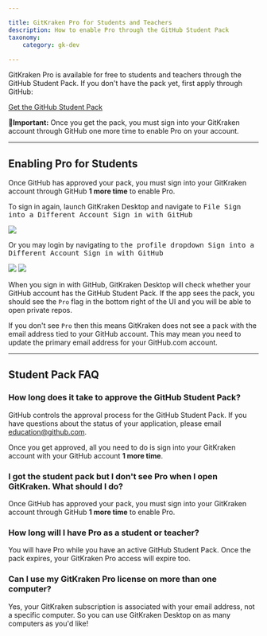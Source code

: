 ```yaml
---

title: GitKraken Pro for Students and Teachers
description: How to enable Pro through the GitHub Student Pack
taxonomy:
    category: gk-dev
    
---
```


GitKraken Pro is available for free to students and teachers through the GitHub Student Pack. If you don't have the pack yet, first apply through GitHub:

[Get the GitHub Student Pack](https://education.github.com/pack)

<div class='callout callout--warning'>
    <p>🚨<strong>Important:</strong> Once you get the pack, you must sign into your GitKraken account through GitHub one more time to enable Pro on your account.
</p>
</div>

***

## Enabling Pro for Students

Once GitHub has approved your pack, you must sign into your GitKraken account through GitHub <strong>1 more time</strong> to enable Pro.

To sign in again, launch GitKraken Desktop and navigate to <kbd>File    <i class='fa fa-caret-right'></i>     Sign into a Different Account <i class='fa fa-caret-right'></i>  Sign in with GitHub</kbd>

<img src='/wp-content/uploads/file.png' class='img-bordered img-responsive center'>

Or you may login by navigating to <kbd>the profile dropdown    <i class='fa fa-caret-right'></i>     Sign into a Different Account <i class='fa fa-caret-right'></i>  Sign in with GitHub</kbd>

<img src='/wp-content/uploads/gkdev-sign-into-a-different-account.png' class='img-bordered img-responsive center'>

<img src='/wp-content/uploads/gkdev-sign-in-with-github.png' class='img-bordered img-responsive center'>

When you sign in with GitHub, GitKraken Desktop will check whether your GitHub account has the GitHub Student Pack. If the app sees the pack, you should see the `Pro` flag in the bottom right of the UI and you will be able to open private repos.

If you don't see `Pro` then this means GitKraken does not see a pack with the email address tied to your GitHub account. This may mean you need to update the primary email address for your GitHub.com account.

***

## Student Pack FAQ

### How long does it take to approve the GitHub Student Pack?

GitHub controls the approval process for the GitHub Student Pack. If you have questions about the status of your application, please email <a href="mailto:education@github.com">education@github.com</a>.

Once you get approved, all you need to do is sign into your GitKraken account with your GitHub account <strong>1 more time</strong>.

### I got the student pack but I don't see Pro when I open GitKraken. What should I do?

Once GitHub has approved your pack, you must sign into your GitKraken account through GitHub <strong>1 more time</strong> to enable Pro.

### How long will I have Pro as a student or teacher?

You will have Pro while you have an active GitHub Student Pack. Once the pack expires, your GitKraken Pro access will expire too.

### Can I use my GitKraken Pro license on more than one computer?

Yes, your GitKraken subscription is associated with your email address, not a specific computer. So you can use GitKraken Desktop on as many computers as you'd like!

